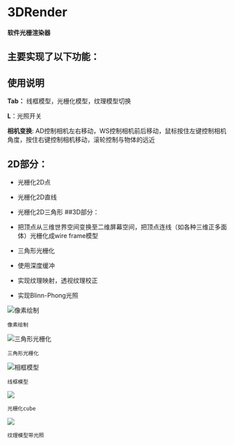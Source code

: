 # 3DRender
**软件光栅渲染器**
## 主要实现了以下功能：
## 使用说明
**Tab：** 线框模型，光栅化模型，纹理模型切换 

**L**：光照开关

**相机变换**: AD控制相机左右移动，WS控制相机前后移动，鼠标按住左键控制相机角度，按住右键控制相机移动，滚轮控制与物体的远近
## 2D部分：

 - 光栅化2D点
 - 光栅化2D直线
 - 光栅化2D三角形
##3D部分：

 - 把顶点从三维世界空间变换至二维屏幕空间，把顶点连线（如各种三维正多面体）光栅化成wire frame模型
 - 三角形光栅化
 - 使用深度缓冲
 - 实现纹理映射，透视纹理校正
 - 实现Blinn-Phong光照
 
 
 ![像素绘制](http://i.imgur.com/QOE5dDf.png)
 
	像素绘制
![三角形光栅化](http://i.imgur.com/UZXC2oK.png)

	三角形光栅化
![相框模型](http://i.imgur.com/qQDIDqA.png)

	线框模型
![](http://i.imgur.com/WJgm3oH.png)

	光栅化cube
![](http://i.imgur.com/CLny0rV.png)

	纹理模型带光照
